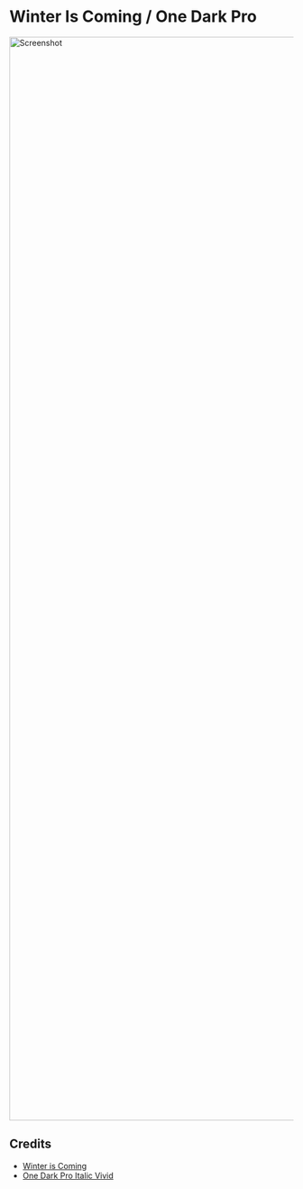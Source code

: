 # Winter Is Coming / One Dark Pro

<img width="1919" alt="Screenshot" src="https://user-images.githubusercontent.com/66322836/147920423-15c30d77-57b1-47eb-8fa2-399c8fa095ab.png">

## Credits

- [Winter is Coming](https://marketplace.visualstudio.com/items?itemName=johnpapa.winteriscoming)
- [One Dark Pro Italic Vivid](https://marketplace.visualstudio.com/items?itemName=jsjlewis96.one-dark-pro-italic-vivid)
